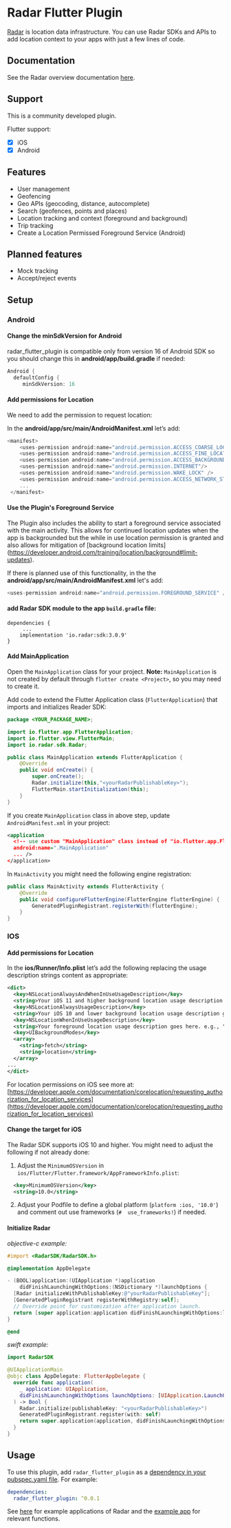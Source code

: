 # Radar Flutter Plugin

[Radar](https://radar.io) is location data infrastructure. You can use Radar SDKs and APIs to add location context to your apps with just a few lines of code.

## Documentation

See the Radar overview documentation [here](https://radar.io/documentation).

## Support

This is a community developed plugin. 

Flutter support:
* [x] iOS
* [x] Android

## Features

* User management
* Geofencing
* Geo APIs (geocoding, distance, autocomplete)
* Search (geofences, points and places)
* Location tracking and context (foreground and background)
* Trip tracking
* Create a Location Permissed Foreground Service (Android)

## Planned features
* Mock tracking
* Accept/reject events

## Setup
### Android
#### **Change the minSdkVersion for Android**

radar_flutter_plugin is compatible only from version 16 of Android SDK so you should change this in **android/app/build.gradle** if needed:
```dart
Android {
  defaultConfig {
     minSdkVersion: 16
```
#### **Add permissions for Location**
We need to add the permission to request location:

In the **android/app/src/main/AndroidManifest.xml** let’s add:

```dart 
<manifest>
    <uses-permission android:name="android.permission.ACCESS_COARSE_LOCATION"/>
    <uses-permission android:name="android.permission.ACCESS_FINE_LOCATION"/>
    <uses-permission android:name="android.permission.ACCESS_BACKGROUND_LOCATION"/>
    <uses-permission android:name="android.permission.INTERNET"/>
    <uses-permission android:name="android.permission.WAKE_LOCK" />
    <uses-permission android:name="android.permission.ACCESS_NETWORK_STATE"/>
    ...
 </manifest>
```

#### **Use the Plugin's Foreground Service**
The Plugin also includes the ability to start a foreground service associated with the main activity. This allows for continued location updates when the app is backgrounded but the while in use location permission is granted and also allows for mitigation of [background location limits] (https://developer.android.com/training/location/background#limit-updates).

If there is planned use of this functionality, in the the **android/app/src/main/AndroidManifest.xml** let's add: 

```dart 
<uses-permission android:name="android.permission.FOREGROUND_SERVICE" />
```

#### add Radar SDK module to the app `build.gradle` file:

```
dependencies {
     ...
    implementation 'io.radar:sdk:3.0.9'
}
```

#### **Add MainApplication**
 Open the `MainApplication` class for your project. **Note:** `MainApplication`
is not created by default through `flutter create <Project>`, so you may need to create it. 

Add code to extend the Flutter Application class
(`FlutterApplication`) that imports and initializes Reader SDK:

```java
package <YOUR_PACKAGE_NAME>;

import io.flutter.app.FlutterApplication;
import io.flutter.view.FlutterMain;
import io.radar.sdk.Radar;

public class MainApplication extends FlutterApplication {
    @Override
    public void onCreate() {
        super.onCreate();
        Radar.initialize(this,"<yourRadarPublishableKey>");
        FlutterMain.startInitialization(this);
    }
}
```

If you create `MainApplication` class in above step, update `AndroidManifest.xml` in your project:

```xml
<application
  <!-- use custom "MainApplication" class instead of "io.flutter.app.FlutterApplication" -->
  android:name=".MainApplication" 
  ... />
</application>
```

In `MainActivity` you might need the following engine registration:
```java
public class MainActivity extends FlutterActivity {
    @Override
    public void configureFlutterEngine(FlutterEngine flutterEngine) {
        GeneratedPluginRegistrant.registerWith(flutterEngine);
    }
}
```

### **IOS**

#### **Add permissions for Location**
In the **ios/Runner/Info.plist** let’s add the following replacing the usage description strings content as appropriate:

```xml
<dict>  
  <key>NSLocationAlwaysAndWhenInUseUsageDescription</key>
  <string>Your iOS 11 and higher background location usage description goes here. e.g., "This app uses your location in the background to recommend places nearby."</string>
  <key>NSLocationAlwaysUsageDescription</key>
  <string>Your iOS 10 and lower background location usage description goes here. e.g., "This app uses your location in the background to recommend places nearby."</string>
  <key>NSLocationWhenInUseUsageDescription</key>
  <string>Your foreground location usage description goes here. e.g., "This app uses your location in the foreground to recommend places nearby."</string>
  <key>UIBackgroundModes</key>
  <array>
    <string>fetch</string>
    <string>location</string>
  </array>
...
</dict>
```

For location permissions on iOS see more at: [https://developer.apple.com/documentation/corelocation/requesting_authorization_for_location_services](https://developer.apple.com/documentation/corelocation/requesting_authorization_for_location_services)


#### **Change the target for iOS**

The Radar SDK supports iOS 10 and higher. You might need to adjust the following if not already done:

1. Adjust the `MinimumOSVersion` in `ios/Flutter/Flutter.framework/AppFrameworkInfo.plist`:

```xml
  <key>MinimumOSVersion</key>
  <string>10.0</string>
```

2. Adjust your Podfile to define a global platform (`platform :ios, '10.0'`) and comment out use frameworks (`#  use_frameworks!`) if needed.

#### **Initialize Radar**

_objective-c example:_

```objective-c
#import <RadarSDK/RadarSDK.h>

@implementation AppDelegate

- (BOOL)application:(UIApplication *)application
    didFinishLaunchingWithOptions:(NSDictionary *)launchOptions {
  [Radar initializeWithPublishableKey:@"yourRadarPublishableKey"];
  [GeneratedPluginRegistrant registerWithRegistry:self];
  // Override point for customization after application launch.
  return [super application:application didFinishLaunchingWithOptions:launchOptions];
}

@end
```

_swift example:_

```swift
import RadarSDK

@UIApplicationMain
@objc class AppDelegate: FlutterAppDelegate {
  override func application(
    _ application: UIApplication,
    didFinishLaunchingWithOptions launchOptions: [UIApplication.LaunchOptionsKey: Any]?
  ) -> Bool {
    Radar.initialize(publishableKey: "<yourRadarPublishableKey>")
    GeneratedPluginRegistrant.register(with: self)
    return super.application(application, didFinishLaunchingWithOptions: launchOptions)
  }
}
```

## Usage
To use this plugin, add `radar_flutter_plugin` as a [dependency in your pubspec.yaml file](https://flutter.io/platform-plugins/). For example:

```yaml
dependencies:
  radar_flutter_plugin: ^0.0.1
```

See [here](https://radar.io/documentation/tutorials) for example applications of Radar and the [example app](https://github.com/brettguenther/radar_flutter_plugin/tree/main/example) for relevant functions.


